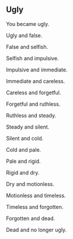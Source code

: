 ## Ugly

You became ugly. 

Ugly and false.

False and selfish. 

Selfish and impulsive. 

Impulsive and immediate. 

Immediate and careless.

Careless and forgetful.

Forgetful and ruthless.

Ruthless and steady.

Steady and silent.

Silent and cold.

Cold and pale.

Pale and rigid.

Rigid and dry.

Dry and motionless.

Motionless and timeless.

Timeless and forgotten.

Forgotten and dead.

Dead and no longer ugly.

